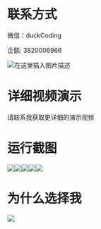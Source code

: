 # 联系方式

微信：duckCoding

企鹅: 3820006966

![在这里插入图片描述](http://upload.cxycsx.vip/91ab4bcb4f2c4c6db86365bb6d6e9c62.jpeg)

# 详细视频演示

请联系我获取更详细的演示视频

# 运行截图

![](http://www.bysj52.com/uploadfile/ueditor/image/202306/%E6%AF%95%E8%AE%BEssm006%E5%9F%BA%E4%BA%8Ejava%E7%9A%84%E5%B0%91%E5%84%BF%E7%BC%96%E7%A8%8B%E7%BD%91%E4%B8%8A%E6%8A%A5%E5%90%8D%E7%B3%BB%E7%BB%9F+vue%E6%AF%95%E4%B8%9A%E8%AE%BE%E8%AE%A1/1.png)![](http://www.bysj52.com/uploadfile/ueditor/image/202306/%E6%AF%95%E8%AE%BEssm006%E5%9F%BA%E4%BA%8Ejava%E7%9A%84%E5%B0%91%E5%84%BF%E7%BC%96%E7%A8%8B%E7%BD%91%E4%B8%8A%E6%8A%A5%E5%90%8D%E7%B3%BB%E7%BB%9F+vue%E6%AF%95%E4%B8%9A%E8%AE%BE%E8%AE%A1/4.png)![](http://www.bysj52.com/uploadfile/ueditor/image/202306/%E6%AF%95%E8%AE%BEssm006%E5%9F%BA%E4%BA%8Ejava%E7%9A%84%E5%B0%91%E5%84%BF%E7%BC%96%E7%A8%8B%E7%BD%91%E4%B8%8A%E6%8A%A5%E5%90%8D%E7%B3%BB%E7%BB%9F+vue%E6%AF%95%E4%B8%9A%E8%AE%BE%E8%AE%A1/5.png)![](http://www.bysj52.com/uploadfile/ueditor/image/202306/%E6%AF%95%E8%AE%BEssm006%E5%9F%BA%E4%BA%8Ejava%E7%9A%84%E5%B0%91%E5%84%BF%E7%BC%96%E7%A8%8B%E7%BD%91%E4%B8%8A%E6%8A%A5%E5%90%8D%E7%B3%BB%E7%BB%9F+vue%E6%AF%95%E4%B8%9A%E8%AE%BE%E8%AE%A1/2.png)![](http://www.bysj52.com/uploadfile/ueditor/image/202306/%E6%AF%95%E8%AE%BEssm006%E5%9F%BA%E4%BA%8Ejava%E7%9A%84%E5%B0%91%E5%84%BF%E7%BC%96%E7%A8%8B%E7%BD%91%E4%B8%8A%E6%8A%A5%E5%90%8D%E7%B3%BB%E7%BB%9F+vue%E6%AF%95%E4%B8%9A%E8%AE%BE%E8%AE%A1/3.png)

# 为什么选择我

![](http://upload.cxycsx.vip/%E7%A8%8B%E5%BA%8F%E8%AE%BE%E8%AE%A1.png)

